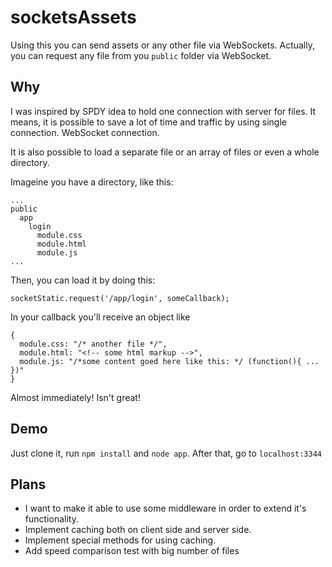 # socketsAssets

Using this you can send assets or any other file via WebSockets. Actually, you can request any file from you `public` folder via WebSocket.

## Why

I was inspired by SPDY idea to hold one connection with server for files. It means, it is possible to save 
a lot of time and traffic by using single connection. WebSocket connection.

It is also possible to load a separate file or an array of files or even a whole directory.

Imageine you have a directory, like this:

```
...
public
  app
    login
      module.css
      module.html
      module.js
...
```

Then, you can load it by doing this:

`socketStatic.request('/app/login', someCallback);`

In your callback you'll receive an object like

```
{
  module.css: "/* another file */",
  module.html: "<!-- some html markup -->",
  module.js: "/*some content goed here like this: */ (function(){ ... })"
}
```

Almost immediately! Isn't great!

## Demo

Just clone it, run `npm install` and `node app`. After that, go to `localhost:3344`

## Plans
* I want to make it able to use some middleware in order to extend it's functionality.
* Implement caching both on client side and server side.
* Implement special methods for using caching.
* Add speed comparison test with big number of files
